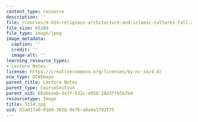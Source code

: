 ```yaml
---
content_type: resource
description: ''
file: /courses/4-614-religious-architecture-and-islamic-cultures-fall-2002/83ad17a00160362b9e76a8a4a5792f75_5114.jpg
file_size: 65104
file_type: image/jpeg
image_metadata:
  caption: ''
  credit: ''
  image-alt: ''
learning_resource_types:
- Lecture Notes
license: https://creativecommons.org/licenses/by-nc-sa/4.0/
ocw_type: OCWImage
parent_title: Lecture Notes
parent_type: CourseSection
parent_uid: 68abeaab-4eff-532c-e858-18d3ffb567bd
resourcetype: Image
title: 5114.jpg
uid: 83ad17a0-0160-362b-9e76-a8a4a5792f75
---
```

